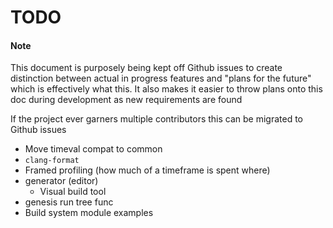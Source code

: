# TODO

#### Note
This document is purposely being kept off Github issues to create distinction between actual in progress features and "plans for the future" which is effectively what this. It also makes it easier to throw plans onto this doc during development as new requirements are found

If the project ever garners multiple contributors this can be migrated to Github issues

- Move timeval compat to common
- `clang-format`
- Framed profiling (how much of a timeframe is spent where)
- generator (editor)
    - Visual build tool
- genesis run tree func
- Build system module examples
